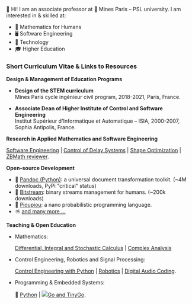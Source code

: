 👋 Hi! I am an associate professor at 🏦 Mines Paris – PSL university. 
I am interested in & skilled at:

  - 🦉 Mathematics for Humans 
  - 🖥️ Software Engineering
  - 🚀 Technology
  - 🎓 Higher Education

### Short Curriculum Vitae & Links to Resources

**Design & Management of Education Programs**

  - **Design of the STEM curriculum**   
    Mines Paris cycle ingénieur civil program, 2018-2021, Paris, France.

  - **Associate Dean of Higher Institute of Control and Software Engineering**   
    Institut Supérieur d'Informatique et Automatique – ISIA, 2000-2007, 
    Sophia Antipolis, France.

**Research in Applied Mathematics and Software Engineering**

[Software Engineering](https://eul.ink/software-engineering/) |
[Control of Delay Systems](http://eul.ink/delay-systems/) |
[Shape Optimization](https://eul.ink/shape-optimization/) |
[ZBMath reviewer](https://zbmath.org/?q=boisg%C3%A9rault).

**Open-source Development**
  - 📖 [Pandoc (Python)](https://boisgera.github.io/pandoc/):
    a universal document transformation toolkit. (~4M downloads, PyPi "critical" status)
  - 📡 [Bitstream](https://boisgera.github.io/bitstream/):
    binary streams management for humans. (~200k downloads)
  - 🐤 [Pioupiou](https://boisgera.github.io/pioupiou/):
    a nano probabilistic programming language.
  - 🪅 [and many more ...](https://github.com/boisgera?tab=repositories)

**Teaching & Open Education**
  - Mathematics: 

    [Differential, Integral and Stochastic Calculus](https://github.com/boisgera/CDIS) |
    [Complex Analysis](https://doi.org/10.23646/oer.000001)

  - Control Engineering, Robotics and Signal Processing: 

     [Control Engineering with Python](https://github.com/boisgera/python-fr) |
     [Robotics](http://eul.ink/robotics/) |
     [Digital Audio Coding](https://eul.ink/audio/).

  - Programming & Embedded Systems: 

    🐍 [Python](https://boisgera.github.io/python-fr/) |
    <img src="https://eul.ink/go/icons/favicon.ico"></img>[Go and TinyGo](https://eul.ink/go/).




